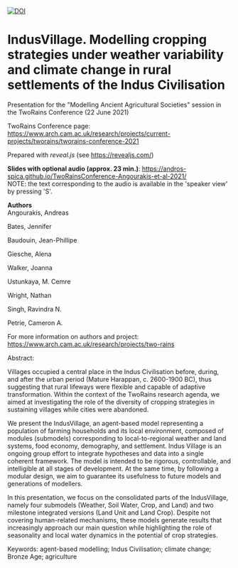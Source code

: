 [![DOI]()]()

# IndusVillage. Modelling cropping strategies under weather variability and climate change in rural settlements of the Indus Civilisation
Presentation for the "Modelling Ancient Agricultural Societies" session in the TwoRains Conference (22 June 2021)

TwoRains Conference page: https://www.arch.cam.ac.uk/research/projects/current-projects/tworains/tworains-conference-2021

Prepared with *reveal.js* (see https://revealjs.com/)

**Slides with optional audio (approx. 23 min.)**: https://andros-spica.github.io/TwoRainsConference-Angourakis-et-al-2021/  
NOTE: the text corresponding to the audio is available in the 'speaker view' by pressing 'S'. 

**Authors**  
Angourakis, Andreas

Bates, Jennifer

Baudouin, Jean-Phillipe

Giesche, Alena

Walker, Joanna

Ustunkaya, M. Cemre 

Wright, Nathan

Singh, Ravindra N. 

Petrie, Cameron A.

For more information on authors and project: https://www.arch.cam.ac.uk/research/projects/two-rains

Abstract:

Villages occupied a central place in the Indus Civilisation before, during, and after the urban period (Mature Harappan, c. 2600-1900 BC), thus suggesting that rural lifeways were flexible and capable of adaptive transformation. Within the context of the TwoRains research agenda, we aimed at investigating the role of the diversity of cropping strategies in sustaining villages while cities were abandoned.

We present the IndusVillage, an agent-based model representing a population of farming households and its local environment, composed of modules (submodels) corresponding to local-to-regional weather and land systems, food economy, demography, and settlement. Indus Village is an ongoing group effort to integrate hypotheses and data into a single coherent framework. The model is intended to be rigorous, controllable, and intelligible at all stages of development. At the same time, by following a modular design, we aim to guarantee its usefulness to future models and generations of modellers.

In this presentation, we focus on the consolidated parts of the IndusVillage, namely four submodels (Weather, Soil Water, Crop, and Land) and two milestone integrated versions (Land Unit and Land Crop). Despite not covering human-related mechanisms, these models generate results that increasingly approach our main question while highlighting the role of seasonality and local water dynamics in the potential of crop strategies.


Keywords: agent-based modelling; Indus Civilisation; climate change; Bronze Age; agriculture
